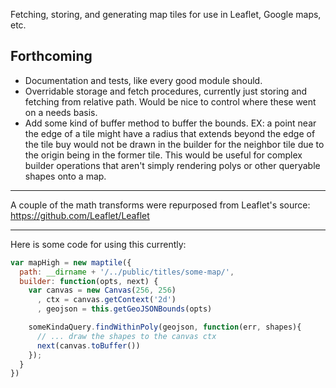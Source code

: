 Fetching, storing, and generating map tiles for use in Leaflet, Google maps, etc.

## Forthcoming
+ Documentation and tests, like every good module should.
+ Overridable storage and fetch procedures, currently just storing and fetching from relative path. Would be nice to control where these went on a needs basis.
+ Add some kind of buffer method to buffer the bounds. EX: a point near the edge of a tile might have a radius that extends beyond the edge of the tile buy would not be drawn in the builder for the neighbor tile due to the origin being in the former tile. This would be useful for complex builder operations that aren't simply rendering polys or other queryable shapes onto a map.

------

A couple of the math transforms were repurposed from Leaflet's source: https://github.com/Leaflet/Leaflet


------
Here is some code for using this currently:

```javascript
var mapHigh = new maptile({
  path: __dirname + '/../public/titles/some-map/',
  builder: function(opts, next) {
    var canvas = new Canvas(256, 256)
      , ctx = canvas.getContext('2d')
      , geojson = this.getGeoJSONBounds(opts)

    someKindaQuery.findWithinPoly(geojson, function(err, shapes){
      // ... draw the shapes to the canvas ctx
      next(canvas.toBuffer())
    });
  }
})
```